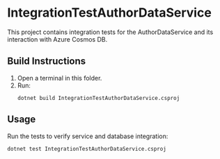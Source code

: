 # IntegrationTestAuthorDataService

This project contains integration tests for the AuthorDataService and its interaction with Azure Cosmos DB.

## Build Instructions

1. Open a terminal in this folder.
2. Run:
   ```pwsh
   dotnet build IntegrationTestAuthorDataService.csproj
   ```

## Usage
Run the tests to verify service and database integration:
```pwsh
dotnet test IntegrationTestAuthorDataService.csproj
```
